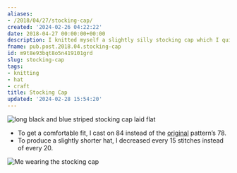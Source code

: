 ```yaml
---
aliases:
- /2018/04/27/stocking-cap/
created: '2024-02-26 04:22:22'
date: 2018-04-27 00:00:00+00:00
description: I knitted myself a slightly silly stocking cap which I quite enjoy.
fname: pub.post.2018.04.stocking-cap
id: m9t8e93bqt8o5n419101grd
slug: stocking-cap
tags:
- knitting
- hat
- craft
title: Stocking Cap
updated: '2024-02-28 15:54:20'
---
```


![long black and blue striped stocking cap laid flat](assets/img/2018/cover-2018-04-27.jpg)

- To get a comfortable fit, I cast on 84 instead of the [original](http://www.knittingonthenet.com/patterns/hatlongstockingcap.htm) pattern’s 78.
- To produce a slightly shorter hat, I decreased every 15 stitches instead of every 20.

![Me wearing the stocking cap](assets/img/2018/me.jpg)